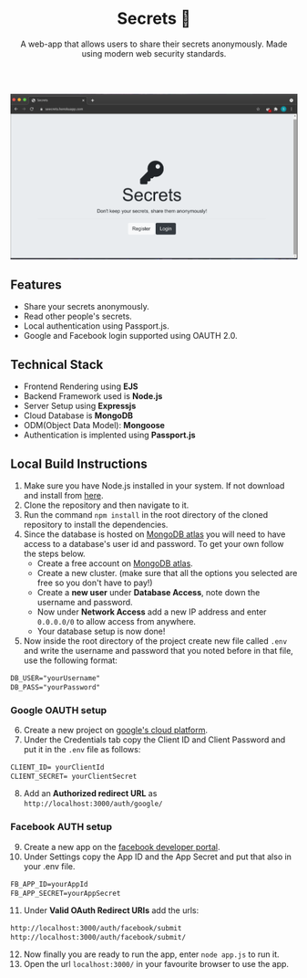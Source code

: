 <h1 align="center">Secrets 🤫</h1>

<p align="center">A web-app that allows users to share their secrets anonymously. Made using modern web security standards.</p>

<br>
<br>

<p align="center">
<img src="/images/preview.png" alt="preview image"/>
</p>


<h2>Features</h2>

* Share your secrets anonymously.
* Read other people's secrets.
* Local authentication using Passport.js.
* Google and Facebook login supported using OAUTH 2.0.

<h2>Technical Stack</h2>

* Frontend Rendering using **EJS**
* Backend Framework used is **Node.js**
* Server Setup using **Expressjs**
* Cloud Database is **MongoDB**
* ODM(Object Data Model): **Mongoose**
* Authentication is implented using **Passport.js**

<h2>Local Build Instructions</h2>


1. Make sure you have Node.js installed in your system. If not download and install from [here](https://nodejs.org/en/download/).
2. Clone the repository and then navigate to it.
3. Run the command ```npm install``` in the root directory of the cloned repository to install the dependencies.
4. Since the database is hosted on [MongoDB atlas](https://www.mongodb.com/cloud/atlas/lp/try2-in?utm_source=google&utm_campaign=gs_apac_india_search_core_brand_atlas_desktop&utm_term=mongodb%20atlas&utm_medium=cpc_paid_search&utm_ad=e&utm_ad_campaign_id=12212624347&gclid=Cj0KCQiA962BBhCzARIsAIpWEL28vWNux8Kn4uwNGDDGeiQrpnIxOhnnVShrPgteZTU4ORcyUVEymyUaAt-SEALw_wcB) you will need to have access to a database's user id and password. To get your own follow the steps below.
   - Create a free account on [MongoDB atlas](https://www.mongodb.com/cloud/atlas/lp/try2-in?utm_source=google&utm_campaign=gs_apac_india_search_core_brand_atlas_desktop&utm_term=mongodb%20atlas&utm_medium=cpc_paid_search&utm_ad=e&utm_ad_campaign_id=12212624347&gclid=Cj0KCQiA962BBhCzARIsAIpWEL28vWNux8Kn4uwNGDDGeiQrpnIxOhnnVShrPgteZTU4ORcyUVEymyUaAt-SEALw_wcB).
   - Create a new cluster. (make sure that all the options you selected are free so you don't have to pay!)
   - Create a **new user** under **Database Access**, note down the username and password.
   - Now under **Network Access** add a new IP address and enter ```0.0.0.0/0``` to allow access from anywhere.
   - Your database setup is now done!
 5. Now inside the root directory of the project create new file called ```.env``` and write the username and password that you noted before in that file, use the following format:
 ``` 
 DB_USER="yourUsername"
 DB_PASS="yourPassword"
 ```

<h3>Google OAUTH setup</h3>

6. Create a new project on [google's cloud platform](https://console.cloud.google.com/).
7. Under the Credentials tab copy the Client ID and Client Password and put it in the ``.env`` file as follows:

```
CLIENT_ID= yourClientId
CLIENT_SECRET= yourClientSecret
```

8. Add an **Authorized redirect URL** as ``http://localhost:3000/auth/google/``

<h3>Facebook AUTH setup</h3>

9. Create a new app on the [facebook developer portal](https://developers.facebook.com/).
10. Under Settings copy the App ID and the App Secret and put that also in your .env file.

```
FB_APP_ID=yourAppId
FB_APP_SECRET=yourAppSecret
```

11. Under **Valid OAuth Redirect URIs** add the urls:
```
http://localhost:3000/auth/facebook/submit
http://localhost:3000/auth/facebook/submit/
```

12. Now finally you are ready to run the app, enter ```node app.js``` to run it.
13. Open the url ```localhost:3000/``` in your favourite browser to use the app.


